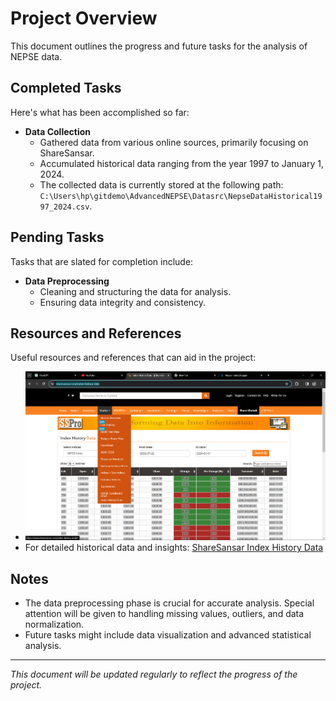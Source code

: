 # Project Overview
This document outlines the progress and future tasks for the analysis of NEPSE data.

## Completed Tasks
Here's what has been accomplished so far:

- **Data Collection**
  - Gathered data from various online sources, primarily focusing on ShareSansar.
  - Accumulated historical data ranging from the year 1997 to January 1, 2024.
  - The collected data is currently stored at the following path:
    `C:\Users\hp\gitdemo\AdvancedNEPSE\Datasrc\NepseDataHistorical1997_2024.csv`.

## Pending Tasks
Tasks that are slated for completion include:

- **Data Preprocessing**
  - Cleaning and structuring the data for analysis.
  - Ensuring data integrity and consistency.

## Resources and References
Useful resources and references that can aid in the project:

- ![ShareSansar Index History](images\urlimage.png)
- For detailed historical data and insights: [ShareSansar Index History Data](https://www.sharesansar.com/index-history-data)

## Notes
- The data preprocessing phase is crucial for accurate analysis. Special attention will be given to handling missing values, outliers, and data normalization.
- Future tasks might include data visualization and advanced statistical analysis.

---

*This document will be updated regularly to reflect the progress of the project.*
